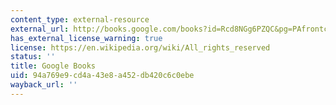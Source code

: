 ```yaml
---
content_type: external-resource
external_url: http://books.google.com/books?id=Rcd8NGg6PZQC&pg=PAfrontcover
has_external_license_warning: true
license: https://en.wikipedia.org/wiki/All_rights_reserved
status: ''
title: Google Books
uid: 94a769e9-cd4a-43e8-a452-db420c6c0ebe
wayback_url: ''
---
```

